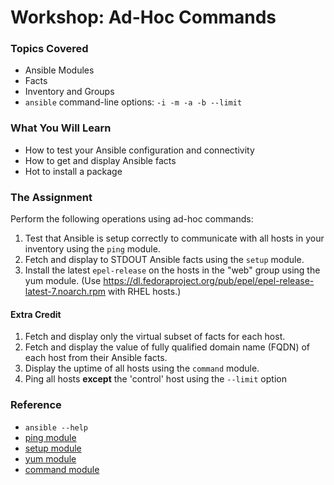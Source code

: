 # Workshop: Ad-Hoc Commands

### Topics Covered

* Ansible Modules
* Facts
* Inventory and Groups
* `ansible` command-line options: ```-i -m -a -b --limit```

### What You Will Learn

* How to test your Ansible configuration and connectivity
* How to get and display Ansible facts
* Hot to install a package

### The Assignment

Perform the following operations using ad-hoc commands:

1. Test that Ansible is setup correctly to communicate with all hosts in your inventory using the `ping` module.
1. Fetch and display to STDOUT Ansible facts using the `setup` module.
1. Install the latest `epel-release` on the hosts in the "web" group using the yum module. (Use https://dl.fedoraproject.org/pub/epel/epel-release-latest-7.noarch.rpm with RHEL hosts.)

#### Extra Credit

1. Fetch and display only the virtual subset of facts for each host.
1. Fetch and display the value of fully qualified domain name (FQDN) of each host from their Ansible facts.
1. Display the uptime of all hosts using the `command` module. 
1. Ping all hosts **except** the 'control' host using the `--limit` option


### Reference

* `ansible --help`
* [ping module](http://docs.ansible.com/ansible/ping_module.html)
* [setup module](http://docs.ansible.com/ansible/setup_module.html)
* [yum module](http://docs.ansible.com/ansible/yum_module.html)
* [command module](http://docs.ansible.com/ansible/command_module.html)

